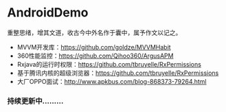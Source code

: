 # AndroidDemo
重整思绪，增其文道，收古今中外名作于囊中，属予作文以记之。

* MVVM开发库：https://github.com/goldze/MVVMHabit
* 360性能监控：https://github.com/Qihoo360/ArgusAPM
* Rxjava的运行时权限：https://github.com/tbruyelle/RxPermissions
* 基于腾讯内核的超级浏览器：https://github.com/tbruyelle/RxPermissions
* 大厂OPPO面试：http://www.apkbus.com/blog-868373-79264.html






### 持续更新中.........

